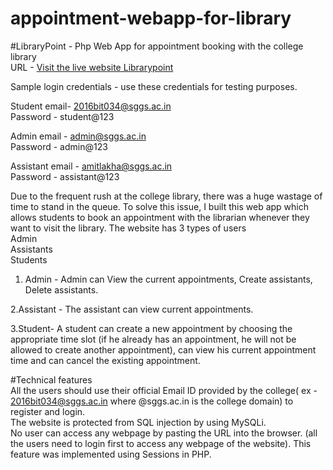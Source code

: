 # appointment-webapp-for-library
#LibraryPoint - Php Web App for appointment booking with the college library<br/>
URL - 
[Visit the live website Librarypoint](http://librarypoint.c1.biz/)<br/>

Sample login credentials - use these credentials for testing purposes.<br/>

Student email- 2016bit034@sggs.ac.in<br/>
Password - student@123<br/>

Admin email - admin@sggs.ac.in<br/>
Password -  admin@123

Assistant email - amitlakha@sggs.ac.in<br/>
Password - assistant@123

Due to the frequent rush at the college library, there was a huge wastage of time to stand in the queue. To solve this issue, I built this web app which allows students to book an appointment with the librarian whenever they want to visit the library. The website has 3 types of users<br/>
Admin<br/>
Assistants<br/>
Students<br/>

1. Admin - 
Admin can View the current appointments, Create assistants, Delete assistants.<br/>

2.Assistant - 
The assistant can view current appointments.<br/>

3.Student-
A student can create a new appointment by choosing the appropriate time slot (if he already has an appointment, he will not be allowed to create another appointment), can view his current appointment time and can cancel the existing appointment.<br/>

#Technical features<br/>
All the users should use their official Email ID provided by the college( ex - 2016bit034@sggs.ac.in  where @sggs.ac.in is the college domain) to register and login.<br/>
The website is protected from SQL injection by using MySQLi.<br/>
No user can access any webpage by pasting the URL into the browser. (all the users need to login first to access any webpage of the website). This feature was implemented using Sessions in PHP.<br/>







